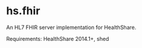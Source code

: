 hs.fhir
=======

An HL7 FHIR server implementation for HealthShare.

Requirements:
HealthShare 2014.1+, shed
